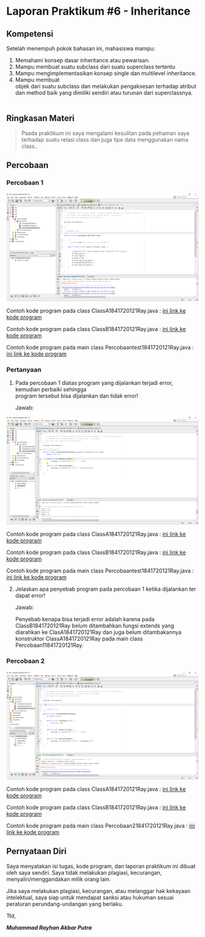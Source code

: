 # Laporan Praktikum #6 - Inheritance

## Kompetensi

Setelah menempuh pokok bahasan ini, mahasiswa mampu: 
1. Memahami konsep dasar inheritance atau pewarisan.	
2. Mampu membuat suatu subclass dari suatu superclass tertentu	
3. Mampu mengimplementasikan konsep single dan multilevel inheritance.	
4. Mampu membuat objek dari suatu subclass dan melakukan pengaksesan terhadap atribut dan method baik yang dimiliki sendiri atau turunan dari superclassnya.	
  
## Ringkasan Materi

>Paada praktikum ini saya mengalami kesulitan pada pehaman saya terhadap suatu relasi class dan juga tipe data menggunakan nama class..


## Percobaan

### Percobaan 1



![contoh screenshot](img/Screenshot_1.png)

Contoh kode program pada class ClassA1841720121Ray.java : [ini link ke kode program](../../src/6_Inheritance/Percobaan1/ClassA1841720121Ray.java)


Contoh kode program pada class ClassB1841720121Ray.java : [ini link ke kode program](../../src/6_Inheritance/Percobaan1/ClassB1841720121Ray.java)


Contoh kode program pada main class Percobaantest1841720121Ray.java : [ini link ke kode program](../../src/6_Inheritance/Percobaan1/Percobaan11841720121Ray.java)

### Pertanyaan

1. Pada	percobaan 1 diatas program yang dijalankan terjadi error, kemudian perbaiki sehingga program tersebut bisa dijalankan dan tidak error!

    Jawab:

![contoh screenshot](img/Screenshot_2.png)

Contoh kode program pada class ClassA1841720121Ray.java : [ini link ke kode program](../../src/6_Inheritance/Percobaan1fix/ClassA1841720121Ray.java)


Contoh kode program pada class ClassB1841720121Ray.java : [ini link ke kode program](../../src/6_Inheritance/Percobaan1fix/ClassB1841720121Ray.java)


Contoh kode program pada main class Percobaantest1841720121Ray.java : [ini link ke kode program](../../src/6_Inheritance/Percobaan1fix/Percobaan11841720121Ray.java)

2. Jelaskan apa penyebab program pada percobaan 1 ketika dijalankan terdapat error!

    Jawab:

    Penyebab kenapa bisa terjadi error adalah karena pada ClassB1841720121Ray belum ditambahkan fungsi extends yang diarahkan ke ClasA1841720121Ray dan juga belum ditambakannya konstruktor ClassA1841720121Ray pada main class Percobaan11841720121Ray.

### Percobaan 2

![screenshot](img/Screenshot_3.png)

Contoh kode program pada class ClassA1841720121Ray.java : [ini link ke kode program](../../src/6_Inheritance/Percobaan2/ClassA1841720121Ray.java)


Contoh kode program pada class ClassB1841720121Ray.java : [ini link ke kode program](../../src/6_Inheritance/Percobaan2/ClassB1841720121Ray.java)


Contoh kode program pada main class Percobaan21841720121Ray.java : [ini link ke kode program](../../src/6_Inheritance/Percobaan2/Percobaan21841720121Ray.java)


## Pernyataan Diri

Saya menyatakan isi tugas, kode program, dan laporan praktikum ini dibuat oleh saya sendiri. Saya tidak melakukan plagiasi, kecurangan, menyalin/menggandakan milik orang lain.

Jika saya melakukan plagiasi, kecurangan, atau melanggar hak kekayaan intelektual, saya siap untuk mendapat sanksi atau hukuman sesuai peraturan perundang-undangan yang berlaku.

Ttd,

***Muhammad Rayhan Akbar Putra***